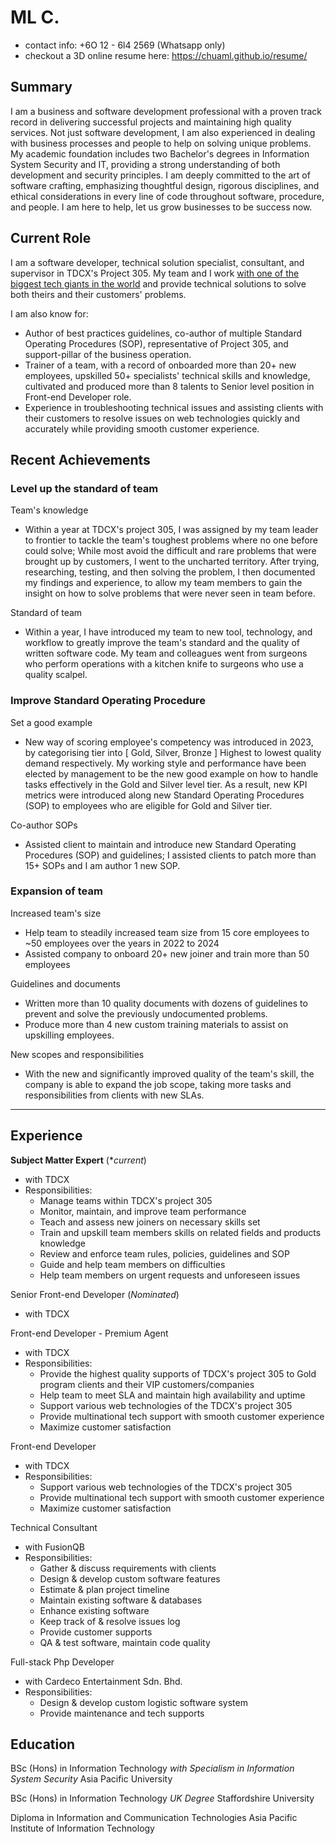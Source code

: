# ML C.

* contact info: +6O 12 - 6l4 2569 (Whatsapp only)
* checkout a 3D online resume here: https://chuaml.github.io/resume/

## Summary
I am a business and software development professional with a proven track record in delivering successful projects and maintaining high quality services. Not just software development, I am also experienced in dealing with business processes and people to help on solving unique problems. My academic foundation includes two Bachelor's degrees in Information System Security and IT, providing a strong understanding of both development and security principles. 
I am deeply committed to the art of software crafting, emphasizing thoughtful design, rigorous disciplines, and ethical considerations in every line of code throughout software, procedure, and people. I am here to help, let us grow businesses to be success now.



## Current Role

I am a software developer, technical solution specialist, consultant, and supervisor in TDCX's Project 305. My team and I work [with one of the biggest tech giants in the world](https://about.google/) and provide technical solutions to solve both theirs and their customers' problems.

I am also know for:
* Author of best practices guidelines, co-author of multiple Standard Operating Procedures (SOP), representative of Project 305, and support-pillar of the business operation.
* Trainer of a team, with a record of onboarded more than 20+ new employees, upskilled 50+ specialists' technical skills and knowledge, cultivated and produced more than 8 talents to Senior level position in Front-end Developer role.
* Experience in troubleshooting technical issues and assisting clients with their customers to resolve issues on web technologies quickly and accurately while providing smooth customer experience.


## Recent Achievements

### Level up the standard of team

Team's knowledge
* Within a year at TDCX's project 305, I was assigned by my team leader to frontier to tackle the team's toughest problems where no one before could solve; While most avoid the difficult and rare problems that were brought up by customers, I went to the uncharted territory. After trying, researching, testing, and then solving the problem, I then documented my findings and experience, to allow my team members to gain the insight on how to solve problems that were never seen in team before.

Standard of team
* Within a year, I have introduced my team to new tool, technology, and workflow to greatly improve the team's standard and the quality of written software code. My team and colleagues went from surgeons who perform operations with a kitchen knife to surgeons who use a quality scalpel.

### Improve Standard Operating Procedure

Set a good example
* New way of scoring employee's competency was introduced in 2023, by categorising tier into [ Gold, Silver, Bronze ] Highest to lowest quality demand respectively. My working style and performance have been elected by management to be the new good example on how to handle tasks effectively in the Gold and Silver level tier. As a result, new KPI metrics were introduced along new Standard Operating Procedures (SOP) to employees who are eligible for Gold and Silver tier.

Co-author SOPs
* Assisted client to maintain and introduce new Standard Operating Procedures (SOP) and guidelines; I assisted clients to patch more than 15+ SOPs and I am author 1 new SOP.


### Expansion of team

Increased team's size
* Help team to steadily increased team size from 15 core employees to ~50 employees over the years in 2022 to 2024
* Assisted company to onboard 20+ new joiner and train more than 50 employees

Guidelines and documents
* Written more than 10 quality documents with dozens of guidelines to prevent and solve the previously undocumented problems.
* Produce more than 4 new custom training materials to assist on upskilling employees.

New scopes and responsibilities
* With the new and significantly improved quality of the team's skill, the company is able to expand the job scope, taking more tasks and responsibilities from clients with new SLAs.

---


## Experience

**Subject Matter Expert** (*_current_)
* with TDCX
* Responsibilities:
    * Manage teams within TDCX's project 305
    * Monitor, maintain, and improve team performance
    * Teach and assess new joiners on necessary skills set
    * Train and upskill team members skills on related fields and products knowledge
    * Review and enforce team rules, policies, guidelines and SOP
    * Guide and help team members on difficulties
    * Help team members on urgent requests and unforeseen issues

Senior Front-end Developer (_Nominated_)
* with TDCX

Front-end Developer - Premium Agent
* with TDCX
* Responsibilities:
    * Provide the highest quality supports of TDCX's project 305 to Gold program clients and their VIP customers/companies
    * Help team to meet SLA and maintain high availability and uptime
    * Support various web technologies of the TDCX's project 305
    * Provide multinational tech support with smooth customer experience
    * Maximize customer satisfaction

Front-end Developer
* with TDCX
* Responsibilities:
    * Support various web technologies of the TDCX's project 305
    * Provide multinational tech support with smooth customer experience
    * Maximize customer satisfaction

Technical Consultant
* with FusionQB
* Responsibilities:
    * Gather & discuss requirements with clients
    * Design & develop custom software features
    * Estimate & plan project timeline
    * Maintain existing software & databases
    * Enhance existing software
    * Keep track of & resolve issues log
    * Provide customer supports
    * QA & test software, maintain code quality

Full-stack Php Developer
* with Cardeco Entertainment Sdn. Bhd.
* Responsibilities:
    * Design & develop custom logistic software system
    * Provide maintenance and tech supports


## Education

BSc (Hons) in Information Technology
_with Specialism in Information System Security_
Asia Pacific University


BSc (Hons) in Information Technology
_UK Degree_
Staffordshire University


Diploma in Information and Communication Technologies
Asia Pacific Institute of Information Technology

